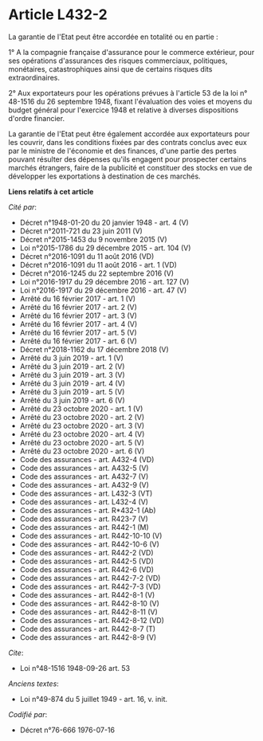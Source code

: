 # Article L432-2

La garantie de l'Etat peut être accordée en totalité ou en partie :

1° A la compagnie française d'assurance pour le commerce extérieur, pour ses opérations d'assurances des risques commerciaux,
politiques, monétaires, catastrophiques ainsi que de certains risques dits extraordinaires.

2° Aux exportateurs pour les opérations prévues à l'article 53 de la loi n° 48-1516 du 26 septembre 1948, fixant l'évaluation
des voies et moyens du budget général pour l'exercice 1948 et relative à diverses dispositions d'ordre financier.

La garantie de l'Etat peut être également accordée aux exportateurs pour les couvrir, dans les conditions fixées par des
contrats conclus avec eux par le ministre de l'économie et des finances, d'une partie des pertes pouvant résulter des
dépenses qu'ils engagent pour prospecter certains marchés étrangers, faire de la publicité et constituer des stocks en vue de
développer les exportations à destination de ces marchés.

**Liens relatifs à cet article**

_Cité par_:

  - Décret n°1948-01-20 du 20 janvier 1948 - art. 4 (V)
  - Décret n°2011-721 du 23 juin 2011 (V)
  - Décret n°2015-1453 du 9 novembre 2015 (V)
  - Loi n°2015-1786 du 29 décembre 2015 - art. 104 (V)
  - Décret n°2016-1091 du 11 août 2016 (VD)
  - Décret n°2016-1091 du 11 août 2016 - art. 1 (VD)
  - Décret n°2016-1245 du 22 septembre 2016 (V)
  - Loi n°2016-1917 du 29 décembre 2016 - art. 127 (V)
  - Loi n°2016-1917 du 29 décembre 2016 - art. 47 (V)
  - Arrêté du 16 février 2017 - art. 1 (V)
  - Arrêté du 16 février 2017 - art. 2 (V)
  - Arrêté du 16 février 2017 - art. 3 (V)
  - Arrêté du 16 février 2017 - art. 4 (V)
  - Arrêté du 16 février 2017 - art. 5 (V)
  - Arrêté du 16 février 2017 - art. 6 (V)
  - Décret n°2018-1162 du 17 décembre 2018 (V)
  - Arrêté du 3 juin 2019 - art. 1 (V)
  - Arrêté du 3 juin 2019 - art. 2 (V)
  - Arrêté du 3 juin 2019 - art. 3 (V)
  - Arrêté du 3 juin 2019 - art. 4 (V)
  - Arrêté du 3 juin 2019 - art. 5 (V)
  - Arrêté du 3 juin 2019 - art. 6 (V)
  - Arrêté du 23 octobre 2020 - art. 1 (V)
  - Arrêté du 23 octobre 2020 - art. 2 (V)
  - Arrêté du 23 octobre 2020 - art. 3 (V)
  - Arrêté du 23 octobre 2020 - art. 4 (V)
  - Arrêté du 23 octobre 2020 - art. 5 (V)
  - Arrêté du 23 octobre 2020 - art. 6 (V)
  - Code des assurances - art. A432-4 (VD)
  - Code des assurances - art. A432-5 (V)
  - Code des assurances - art. A432-7 (V)
  - Code des assurances - art. A432-9 (V)
  - Code des assurances - art. L432-3 (VT)
  - Code des assurances - art. L432-4 (V)
  - Code des assurances - art. R*432-1 (Ab)
  - Code des assurances - art. R423-7 (V)
  - Code des assurances - art. R442-1 (M)
  - Code des assurances - art. R442-10-10 (V)
  - Code des assurances - art. R442-10-6 (V)
  - Code des assurances - art. R442-2 (VD)
  - Code des assurances - art. R442-5 (VD)
  - Code des assurances - art. R442-6 (VD)
  - Code des assurances - art. R442-7-2 (VD)
  - Code des assurances - art. R442-7-3 (VD)
  - Code des assurances - art. R442-8-1 (V)
  - Code des assurances - art. R442-8-10 (V)
  - Code des assurances - art. R442-8-11 (V)
  - Code des assurances - art. R442-8-12 (VD)
  - Code des assurances - art. R442-8-7 (T)
  - Code des assurances - art. R442-8-9 (V)

_Cite_:

  - Loi n°48-1516 1948-09-26 art. 53

_Anciens textes_:

  - Loi n°49-874 du 5 juillet 1949 - art. 16, v. init.

_Codifié par_:

  - Décret n°76-666 1976-07-16
